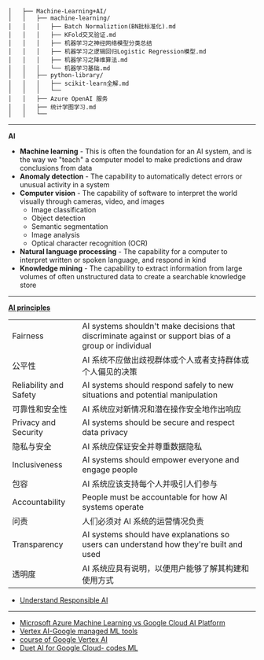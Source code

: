 ```
│   ├── Machine-Learning+AI/
│   │   ├── machine-learning/
│   │   │   ├── Batch Normaliztion(BN批标准化).md
│   │   │   ├── KFold交叉验证.md
│   │   │   ├── 机器学习之神经网络模型分类总结
│   │   │   ├── 机器学习之逻辑回归Logistic Regression模型.md
│   │   │   ├── 机器学习之降维算法.md
│   │   │   └── 机器学习基础.md
│   │   ├── python-library/
│   │   │   ├── scikit-learn全解.md
│   │   │   └──
│   │   ├── Azure OpenAI 服务
│   │   ├── 统计学图学习.md
│   │   └── 
```
---------------------------------------
**AI**

- **Machine learning** - This is often the foundation for an AI system, and is the way we "teach" a computer model to make predictions and draw conclusions from data
- **Anomaly detection** - The capability to automatically detect errors or unusual activity in a system
- **Computer vision** - The capability of software to interpret the world visually through cameras, video, and images
  - Image classification
  - Object detection
  - Semantic segmentation
  - Image analysis
  - Optical character recognition (OCR)
- **Natural language processing** - The capability for a computer to interpret written or spoken language, and respond in kind
- **Knowledge mining** - The capability to extract information from large volumes of often unstructured data to create a searchable knowledge store

-----------------------------------------
**[AI principles](https://learn.microsoft.com/zh-cn/azure/machine-learning/concept-responsible-ai)**

|||
|---|---|
|Fairness|AI systems shouldn't make decisions that discriminate against or support bias of a group or individual|
|公平性|AI 系统不应做出歧视群体或个人或者支持群体或个人偏见的决策|
|Reliability and Safety|AI systems should respond safely to new situations and potential manipulation|
|可靠性和安全性|AI 系统应对新情况和潜在操作安全地作出响应|
|Privacy and Security|AI systems should be secure and respect data privacy|
|隐私与安全|AI 系统应保证安全并尊重数据隐私|
|Inclusiveness|AI systems should empower everyone and engage people|
|包容|AI 系统应该支持每个人并吸引人们参与|
|Accountability|People must be accountable for how AI systems operate|
|问责|人们必须对 AI 系统的运营情况负责|
|Transparency|AI systems should have explanations so users can understand how they're built and used|
|透明度|AI 系统应具有说明，以便用户能够了解其构建和使用方式|

- [Understand Responsible AI](https://learn.microsoft.com/en-ca/training/modules/get-started-ai-fundamentals/8-understand-responsible-ai)

-------------------------------------------

- [Microsoft Azure Machine Learning vs Google Cloud AI Platform](https://www.projectpro.io/compare/microsoft-azure-machine-learning-vs-google-cloud-ai-platform)
- [Vertex AI-Google managed ML tools](https://cloud.google.com/vertex-ai?utm_source=google&utm_medium=cpc&utm_campaign=na-CA-all-en-dr-bkws-all-all-trial-e-dr-1605212&utm_content=text-ad-none-any-DEV_c-CRE_665641361976-ADGP_Hybrid%20%7C%20BKWS%20-%20MIX%20%7C%20Txt_AI%20and%20ML%20General-KWID_43700077212830867-kwd-553582750299&utm_term=KW_vertex%20ai-ST_vertex%20ai&gclid=Cj0KCQjwz8emBhDrARIsANNJjS6jxtnMYjqEhtOkzeYsVZ9JoVUCN8Ok0Aq4T8fk4VISaUOdtR2xP3EaApA7EALw_wcB&gclsrc=aw.ds)
- [course of Google Vertex AI](https://cloudacademy.com/course/introduction-google-vertex-ai-4017/introduction/?utm_feeditemid=&utm_device=c&utm_term=&utm_source=google&utm_medium=ppc&utm_campaign=%5BSearch%5D+DSA+-+All+Website+-+Canada&hsa_cam=13335422330&hsa_grp=118167181610&hsa_mt=&hsa_src=g&hsa_ad=651406237625&hsa_acc={5890858304}&hsa_net=adwords&hsa_kw=&hsa_tgt=dsa-925802466635&hsa_ver=3&gclid=Cj0KCQjwz8emBhDrARIsANNJjS4BXBs0sHjHWnk4aaFfRBYbVfYBfbex0iyuZE8cp4iHY2hDe6pz-IkaAo0wEALw_wcB)
- [Duet AI for Google Cloud- codes ML](https://cloud.google.com/blog/products/application-modernization/introducing-duet-ai-for-google-cloud)
